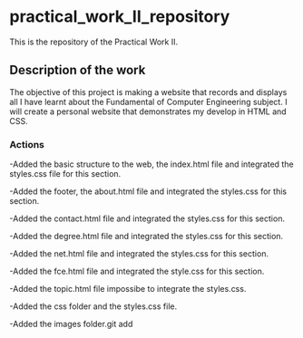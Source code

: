 # practical_work_II_repository
This is the repository of the Practical Work II.

## Description of the work 
The objective of this project is making a website that records and displays all I have learnt about the Fundamental of Computer Engineering subject. I will create a personal website that demonstrates my develop in HTML and CSS.

### Actions
-Added the basic structure to the web, the index.html file and integrated the styles.css file for this section.

-Added the footer, the about.html file and integrated the styles.css for this section.

-Added the contact.html file and integrated the styles.css for this section.

-Added the degree.html file and integrated the styles.css for this section.

-Added the net.html file and integrated the styles.css for this section.

-Added the fce.html file and integrated the style.css for this section.

-Added the topic.html file impossibe to integrate the styles.css.

-Added the css folder and the styles.css file.

-Added the images folder.git add